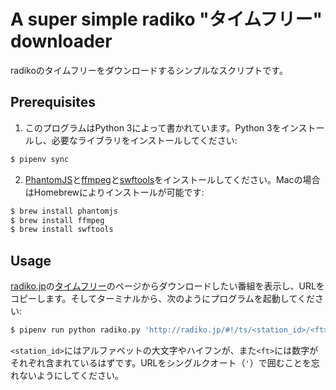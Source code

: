# A super simple radiko "タイムフリー" downloader
radikoのタイムフリーをダウンロードするシンプルなスクリプトです。

## Prerequisites
1. このプログラムはPython 3によって書かれています。Python 3をインストールし、必要なライブラリをインストールしてください:

```bash
$ pipenv sync
```

2. [PhantomJS](http://phantomjs.org/)と[ffmpeg](https://www.ffmpeg.org/)と[swftools](http://www.swftools.org/)をインストールしてください。Macの場合はHomebrewによりインストールが可能です:

```bash
$ brew install phantomjs
$ brew install ffmpeg
$ brew install swftools
```

## Usage
[radiko.jp](http://radiko.jp/)の[タイムフリー](http://radiko.jp/#!/timeshift)のページからダウンロードしたい番組を表示し、URLをコピーします。そしてターミナルから、次のようにプログラムを起動してください:

```bash
$ pipenv run python radiko.py 'http://radiko.jp/#!/ts/<station_id>/<ft>'
```

`<station_id>`にはアルファベットの大文字やハイフンが、また`<ft>`には数字がそれぞれ含まれているはずです。URLをシングルクオート（`'`）で囲むことを忘れないようにしてください。
